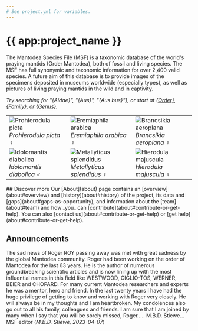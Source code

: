 ```yaml
---
# See project.yml for variables.
---
```


# {{ app:project_name }}
The Mantodea Species File (MSF) is a taxonomic database of the world's praying mantids (Order Mantodea), both of fossil and living species. The MSF has full synonymic and taxonomic information for over 2,400 valid species. A future aim of this database is to provide images of the specimens deposited in museums worldwide (especially types), as well as pictures of living praying mantids in the wild and in captivity.

<autocomplete-otu class="w-80 place-content-center" placeholder="Search by taxon name"/>

_Try searching for "{Aidae}", "{Aus}", "{Aus bus}"}, or start at [{Order}]({{app:project_url}}/otus/{id}/overview), [{Family}]({{app:project_url}}/otus/{id}/overview), or [{Genus}]({{app:project_url}}/otus/{id}/overview)._
<table>
    <tbody>
        <tr>
            <td>
                <div style="text-align: left">
                <img alt="Prohierodula picta" title="Prohierodula picta"
                    src="https://sfg.taxonworks.org/s/3horgh"
                    style="border-style: none;"><br>
                    <em>Prohierodula picta</em> ♀
                </div>
            </td>
            <td>
                <img alt="Eremiaphila arabica" title="Eremiaphila arabica"
                    src="https://sfg.taxonworks.org/s/6luy9n"
                    style="border-style: none;"><br>
                <div style="text-align: left">
                    <em>Eremiaphila arabica</em> ♀
                </div>
            </td>
            <td>
                <img alt="Brancsikia aeroplana" title="Brancsikia aeroplana"
                    src="https://sfg.taxonworks.org/s/51euq8"
                    style="border-style: none;"><br>
                <div style="text-align: left">
                    <em>Brancsikia aeroplana</em> ♀
                </div>
            </td>
        </tr>
        <tr>
            <td>
                <img alt="Idolomantis diabolica" title="Idolomantis diabolica"
                    src="https://sfg.taxonworks.org/s/o8371j"
                    style="border-style: none;"><br>
                <div style="text-align: left">
                    <em>Idolomantis diabolica</em> ♂
                </div>
            </td>
            <td>
                <img alt="Metallyticus splendidus" title="Metallyticus splendidus"
                    src="https://sfg.taxonworks.org/s/tjou0z"
                    style="border-style: none;"><br>
                <div style="text-align: left">
                    <em>Metallyticus splendidus</em> ♀
                </div>
            </td>
            <td>
                <img alt="Hierodula majuscula" title="Hierodula majuscula"
                    src="https://sfg.taxonworks.org/s/pvb2j1"
                    style="border-style: none;"><br>
                <div style="text-align: left">
                    <em>Hierodula majuscula</em> ♀
                </div>
            </td>
        </tr>
    </tbody>
</table>
## Discover more
Our [About](about) page contains an [overview](about#overview) and [history](about#history) of the project, its data and [gaps](about#gaps-as-opportunity),<D-r> and information about the [team](about#team) and how _you_ can [contribute](about#contribute-or-get-help). You can also [contact us](about#contribute-or-get-help) or [get help](about#contribute-or-get-help). 

## Announcements
<!--### Announcement title 1-->
The sad news of Roger ROY passing away was met with great sadness by the global Mantodea community. Roger had been working on the order of Mantodea for the last 63 years. He is the author of numerous groundbreaking scientific articles and is now lining up with the most influential names in this field like WESTWOOD, GIGLIO-TOS, WERNER, BEIER and CHOPARD. For many current Mantodea researchers and experts he was a mentor, hero and friend. In the last twenty years I have had the huge privilege of getting to know and working with Roger very closely. He will always be in my thoughts and I am heartbroken. My condolences also go out to all his family, colleagues and friends. I am sure that I am joined by many when I say that you will be sorely missed, Roger..... M.B.D. Stiewe... MSF editor
(_M.B.D. Stiewe, 2023-04-07_)

<!--
### Announcement title 2
_Authors, date_

Lorem ipsum dolor sit amet, consectetur adipiscing elit, sed do eiusmod tempor incididunt ut labore et dolore magna aliqua. Ut enim ad minim veniam, quis nostrud exercitation ullamco laboris nisi ut aliquip ex ea commodo consequat.
-->
